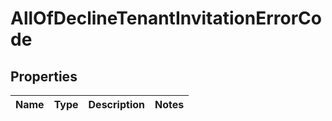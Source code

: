 # AllOfDeclineTenantInvitationErrorCode

## Properties
Name | Type | Description | Notes
------------ | ------------- | ------------- | -------------
